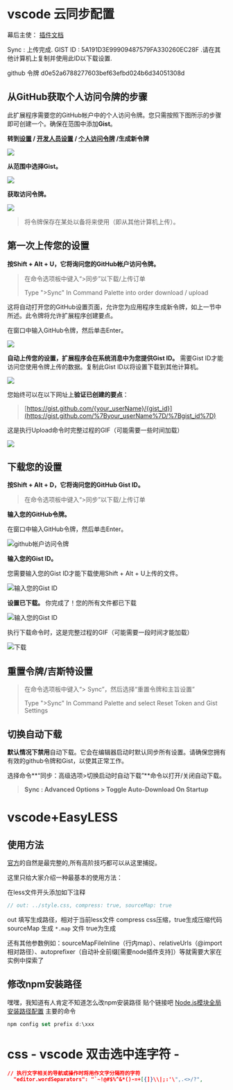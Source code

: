 # vscode 云同步配置

幕后主使： [插件文档](https://marketplace.visualstudio.com/items?itemName=Shan.code-settings-sync)

Sync : 上传完成. GIST ID : 5A191D3E99909487579FA330260EC28F .请在其他计算机上复制并使用此ID以下载设置.

github 令牌   d0e52a6788277603bef63efbd024b6d34051308d





## 从GitHub获取个人访问令牌的步骤

此扩展程序需要您的GitHub帐户中的个人访问令牌。您只需按照下图所示的步骤即可创建一个。确保在范围中添加**Gist**。

**转到[设置](https://github.com/settings) / [开发人员设置](https://github.com/settings/tokens) / [个人访问令牌](https://github.com/settings/tokens) /生成新令牌**

![](https://ws2.sinaimg.cn/large/006tNc79gy1fznuxn94nzj30rs091tbf.jpg)



**从范围中选择Gist。**

![](https://ws2.sinaimg.cn/large/006tNc79gy1fznuy0a611j30rs0x5qbk.jpg)

**获取访问令牌。**

![](https://ws2.sinaimg.cn/large/006tNc79gy1fznuycbyqoj30rs0c2wiz.jpg)

>  将令牌保存在某处以备将来使用（即从其他计算机上传）。

## 第一次上传您的设置

 **按Shift + Alt + U，它将询问您的GitHub帐户访问令牌。**

>  在命令选项板中键入“>同步”以下载/上传订单
>
> Type ">Sync" In Command Palette into order download / upload

这将自动打开您的GitHub设置页面，允许您为应用程序生成新令牌，如上一节中所述。此令牌将允许扩展程序创建要点。



在窗口中输入GitHub令牌，然后单击Enter。

![](https://ws2.sinaimg.cn/large/006tNc79gy1fznuyexf2nj30rw03qwey.jpg)



**自动上传您的设置，扩展程序会在系统消息中为您提供Gist ID。** 需要Gist ID才能访问您使用令牌上传的数据。复制此Gist ID以将设置下载到其他计算机。

![](https://ws3.sinaimg.cn/large/006tNc79gy1fznuyiaw5yj30we06p3z9.jpg)

您始终可以在以下网址上**验证已创建的要点**：

> [https://gist.github.com/{your_userName}/{gist_id}](https://gist.github.com/%7Byour_userName%7D/%7Bgist_id%7D)

这是执行Upload命令时完整过程的GIF（可能需要一些时间加载）

![](https://ws2.sinaimg.cn/large/006tNc79gy1fznuzbfpdqg30hs0991l0.gif)

## 下载您的设置

**按Shift + Alt + D，它将询问您的GitHub Gist ID。**

> 在命令选项板中键入“>同步”以下载/上传订单

**输入您的GitHub令牌。**

在窗口中输入GitHub令牌，然后单击Enter。

![github帐户访问令牌](https://ws2.sinaimg.cn/large/006tNc79gy1fznuyexf2nj30rw03qwey.jpg)

**输入您的Gist ID。**

您需要输入您的Gist ID才能下载使用Shift + Alt + U上传的文件。

![输入您的Gist ID](https://ws3.sinaimg.cn/large/006tNc79gy1fznuzdgixtj30we06pmxu.jpg)

**设置已下载。** 你完成了！您的所有文件都已下载

![输入您的Gist ID](https://ws3.sinaimg.cn/large/006tNc79gy1fznuzeiicaj30we06p752.jpg)

执行下载命令时，这是完整过程的GIF（可能需要一段时间才能加载）

![下载](https://ws4.sinaimg.cn/large/006tNc79gy1fznuzkaipbg30hs099e81.gif)

## 重置令牌/吉斯特设置

> 在命令选项板中键入“> Sync”，然后选择“重置令牌和主旨设置”
>
> Type ">Sync" In Command Palette and select Reset Token and Gist Settings

## 切换自动下载

**默认情况下禁用**自动下载。它会在编辑器启动时默认同步所有设置。请确保您拥有有效的github令牌和Gist，以使其正常工作。

选择命令**“同步：高级选项>切换启动时自动下载”**命令以打开/关闭自动下载。

> **Sync : Advanced Options > Toggle Auto-Download On Startup**



# vscode+EasyLESS

## 使用方法

[官方](https://marketplace.visualstudio.com/items?itemName=mrcrowl.easy-less)的自然是最完整的,所有高阶技巧都可以从这里捕捉。

这里只给大家介绍一种最基本的使用方法：

在less文件开头添加如下注释



```javascript
// out: ../style.css, compress: true, sourceMap: true
```

out 填写生成路径，相对于当前less文件 
compress css压缩，true生成压缩代码 
sourceMap 生成 `*.map` 文件 true为生成

还有其他参数例如：sourceMapFileInline（行内map）、relativeUrls（@import相对路径）、autoprefixer（自动补全前缀[需要node插件支持]）等就需要大家在实例中探索了



## 修改npm安装路径

嘿嘿，我知道有人肯定不知道怎么改npm安装路径 
贴个链接吧 [Node.js模块全局安装路径配置](http://blog.csdn.net/williamfan21c/article/details/55517558) 
主要的命令



```javascript
npm config set prefix d:\xxx
```



# css - vscode 双击选中连字符 - 

```json
// 执行文字相关的导航或操作时将用作文字分隔符的字符
  "editor.wordSeparators": "`~!@#$%^&*()-=+[{]}\\|;:'\",.<>/?",
```